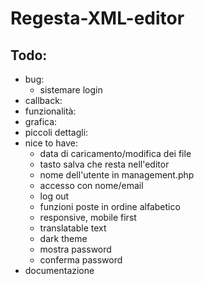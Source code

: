 # Regesta-XML-editor

## Todo:

- bug:
  - sistemare login
- callback:
- funzionalità:
- grafica:
- piccoli dettagli:
- nice to have:
  - data di caricamento/modifica dei file
  - tasto salva che resta nell'editor
  - nome dell'utente in management.php
  - accesso con nome/email
  - log out
  - funzioni poste in ordine alfabetico
  - responsive, mobile first
  - translatable text
  - dark theme
  - mostra password
  - conferma password
- documentazione
